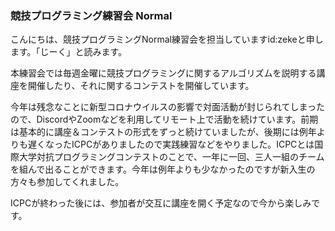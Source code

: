 ### 競技プログラミング練習会 Normal

こんにちは、競技プログラミングNormal練習会を担当していますid:zekeと申します。「じーく」と読みます。

本練習会では毎週金曜に競技プログラミングに関するアルゴリズムを説明する講座を開催したり、それに関するコンテストを開催しています。

今年は残念なことに新型コロナウイルスの影響で対面活動が封じられてしまったので、DiscordやZoomなどを利用してリモート上で活動を続けています。前期は基本的に講座＆コンテストの形式をずっと続けていましたが、後期には例年よりも遅くなったICPCがありましたので実践練習などをやりました。ICPCとは国際大学対抗プログラミングコンテストのことで、一年に一回、三人一組のチームを組んで出ることができます。今年は例年よりも少なかったのですが新入生の方々も参加してくれました。

ICPCが終わった後には、参加者が交互に講座を開く予定なので今から楽しみです。
